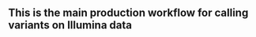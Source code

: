 This is the main production workflow for calling variants on Illumina data
--------------------------------------------------------------------------
